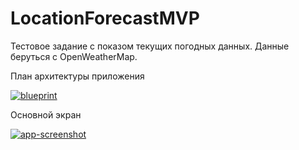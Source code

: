 # LocationForecastMVP

Тестовое задание с показом текущих погодных данных.
Данные беруться с OpenWeatherMap.

План архитектуры приложения

<a href="https://ibb.co/FbZt1Gh"><img src="https://i.ibb.co/d0Cyvnf/blueprint.jpg" alt="blueprint" border="0"></a>

Основной экран

<a href="https://ibb.co/V27tsTY"><img src="https://i.ibb.co/Qr2f4Mv/app-screenshot.jpg" alt="app-screenshot" border="0"></a>
